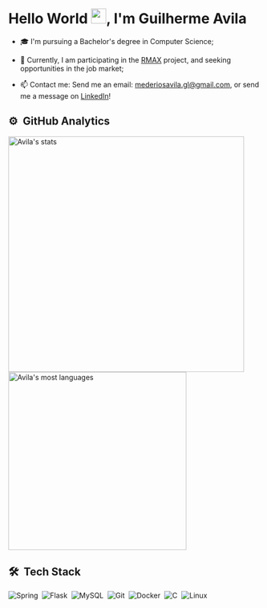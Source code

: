 <h1 align="left">Hello World <img src="https://em-content.zobj.net/source/microsoft-teams/363/waving-hand_1f44b.png" height="30px">, I'm Guilherme Avila</h1>

- 🎓 I'm pursuing a Bachelor's degree in Computer Science;
  
- 🔭 Currently, I am participating in the [RMAX](https://github.com/RMax-UVA) project, and seeking opportunities in the job market;

- 📫 Contact me: Send me an email: mederiosavila.gl@gmail.com, or send me a message on [LinkedIn](https://www.linkedin.com/in/avila-dev/)!

## ⚙️ &nbsp;GitHub Analytics

<p align="left">
<img width="470em" src="https://github-readme-stats.vercel.app/api?username=GM7Avila&show_icons=true&theme=nord" alt="Avila's stats"/>
<img width="355em" src="https://github-readme-stats.vercel.app/api/top-langs/?username=GM7Avila&layout=compact&theme=nord" alt="Avila's most languages"/>
</p>

## 🛠 &nbsp;Tech Stack

![Spring](https://img.shields.io/badge/-Spring-2e3440?style=flat-square&logo=spring&logoColor=green)&nbsp;
![Flask](https://img.shields.io/badge/-Flask-2e3440?style=flat-square&logo=flask&logoColor=white)&nbsp;
![MySQL](https://img.shields.io/badge/-MySQL-2e3440?style=flat-square&logo=mysql&logoColor=blue)&nbsp;
![Git](https://img.shields.io/badge/-Git-2e3440?style=flat-square&logo=git)&nbsp;
![Docker](https://img.shields.io/badge/-Docker-2e3440?style=flat-square&logo=docker)&nbsp;
![C](https://img.shields.io/badge/-Language-2e3440?style=flat-square&logo=c&logoColor=white)&nbsp;
![Linux](https://img.shields.io/badge/-Linux-2e3440?style=flat-square&logo=linux)&nbsp;
